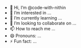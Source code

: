 - 👋 Hi, I’m @code-with-nithin
- 👀 I’m interested in ...
- 🌱 I’m currently learning ...
- 💞️ I’m looking to collaborate on ...
- 📫 How to reach me ...
- 😄 Pronouns: ...
- ⚡ Fun fact: ...

<!---
code-with-nithin/code-with-nithin is a ✨ special ✨ repository because its `README.md` (this file) appears on your GitHub profile.
You can click the Preview link to take a look at your changes.
--->
